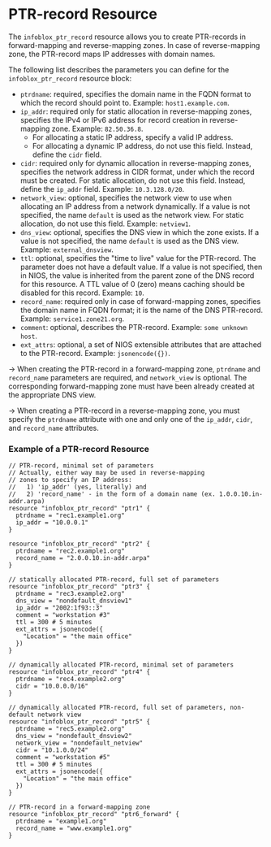 # PTR-record Resource

The `infoblox_ptr_record` resource allows you to create PTR-records in forward-mapping and reverse-mapping zones. In case of reverse-mapping zone, the PTR-record maps IP addresses with domain names.

The following list describes the parameters you can define for the `infoblox_ptr_record` resource block:

* `ptrdname`: required, specifies the domain name in the FQDN format to which the record should point to. Example: `host1.example.com`.
* `ip_addr`: required only for static allocation in reverse-mapping zones, specifies the IPv4 or IPv6 address for record creation in reverse-mapping zone. Example: `82.50.36.8`.
    * For allocating a static IP address, specify a valid IP address.
    * For allocating a dynamic IP address, do not use this field. Instead, define the `cidr` field.
* `cidr`: required only for dynamic allocation in reverse-mapping zones, specifies the network address in CIDR format, under which the record must be created. For static allocation, do not use this field. Instead, define the `ip_addr` field. Example: `10.3.128.0/20`.
* `network_view`: optional, specifies the network view to use when allocating an IP address from a network dynamically. If a value is not specified, the name `default` is used as the network view. For static allocation, do not use this field. Example: `netview1`.
* `dns_view`: optional, specifies the DNS view in which the zone exists. If a value is not specified, the name `default` is used as the DNS view. Example: `external_dnsview`.
* `ttl`: optional, specifies the "time to live" value for the PTR-record. The parameter does not have a default value. If a value is not specified, then in NIOS, the value is inherited from the parent zone of the DNS record for this resource. A TTL value of 0 (zero) means caching should be disabled for this record. Example: `10`.
* `record_name`: required only in case of forward-mapping zones, specifies the domain name in FQDN format; it is the name of the DNS PTR-record. Example: `service1.zone21.org`.
* `comment`: optional, describes the PTR-record. Example: `some unknown host`.
* `ext_attrs`: optional, a set of NIOS extensible attributes that are attached to the PTR-record. Example: `jsonencode({})`.

-> When creating the PTR-record in a forward-mapping zone, `ptrdname` and `record_name` parameters are required, and `network_view` is optional. The corresponding forward-mapping zone must have been already created at the appropriate DNS view.

->  When creating a PTR-record in a reverse-mapping zone, you must specify the `ptrdname` attribute with one and only one of the `ip_addr`, `cidr`, and `record_name` attributes.

### Example of a PTR-record Resource

```hcl
// PTR-record, minimal set of parameters
// Actually, either way may be used in reverse-mapping
// zones to specify an IP address:
//   1) 'ip_addr' (yes, literally) and
//   2) 'record_name' - in the form of a domain name (ex. 1.0.0.10.in-addr.arpa)
resource "infoblox_ptr_record" "ptr1" {
  ptrdname = "rec1.example1.org"
  ip_addr = "10.0.0.1"
}

resource "infoblox_ptr_record" "ptr2" {
  ptrdname = "rec2.example1.org"
  record_name = "2.0.0.10.in-addr.arpa"
}

// statically allocated PTR-record, full set of parameters
resource "infoblox_ptr_record" "ptr3" {
  ptrdname = "rec3.example2.org"
  dns_view = "nondefault_dnsview1"
  ip_addr = "2002:1f93::3"
  comment = "workstation #3"
  ttl = 300 # 5 minutes
  ext_attrs = jsonencode({
    "Location" = "the main office"
  })
}

// dynamically allocated PTR-record, minimal set of parameters
resource "infoblox_ptr_record" "ptr4" {
  ptrdname = "rec4.example2.org"
  cidr = "10.0.0.0/16"
}

// dynamically allocated PTR-record, full set of parameters, non-default network view
resource "infoblox_ptr_record" "ptr5" {
  ptrdname = "rec5.example2.org"
  dns_view = "nondefault_dnsview2"
  network_view = "nondefault_netview"
  cidr = "10.1.0.0/24"
  comment = "workstation #5"
  ttl = 300 # 5 minutes
  ext_attrs = jsonencode({
    "Location" = "the main office"
  })
}

// PTR-record in a forward-mapping zone
resource "infoblox_ptr_record" "ptr6_forward" {
  ptrdname = "example1.org"
  record_name = "www.example1.org"
}
```
